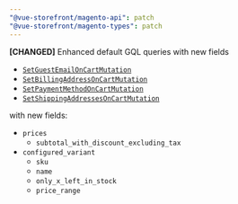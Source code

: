 ```yaml
---
"@vue-storefront/magento-api": patch
"@vue-storefront/magento-types": patch
---
```


**[CHANGED]** Enhanced default GQL queries with new fields

- [`SetGuestEmailOnCartMutation`](https://docs.vuestorefront.io/integrations/magento/api/magento-types/SetBillingAddressOnCartMutation)
- [`SetBillingAddressOnCartMutation`](https://docs.vuestorefront.io/integrations/magento/api/magento-types/SetBillingAddressOnCartMutation)
- [`SetPaymentMethodOnCartMutation`](https://docs.vuestorefront.io/integrations/magento/api/magento-types/SetPaymentMethodOnCartMutation)
- [`SetShippingAddressesOnCartMutation`](https://docs.vuestorefront.io/integrations/magento/api/magento-types/SetShippingAddressesOnCartMutation)

with new fields:

- `prices`
  - `subtotal_with_discount_excluding_tax`
- `configured_variant`
  - `sku`
  - `name`
  - `only_x_left_in_stock`
  - `price_range`
